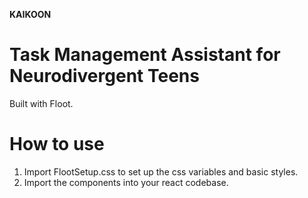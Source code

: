 **KAIKOON**

# Task Management Assistant for Neurodivergent Teens

Built with Floot.

# How to use

1. Import FlootSetup.css to set up the css variables and basic styles.
2. Import the components into your react codebase.
